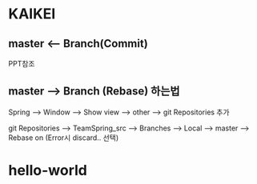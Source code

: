# KAIKEI

## master <-- Branch(Commit)

PPT참조

## master --> Branch (Rebase) 하는법

Spring --> Window --> Show view --> other --> git Repositories 추가

git Repositories --> TeamSpring_src --> Branches --> Local --> master --> Rebase on (Error시 discard.. 선택)
# hello-world
